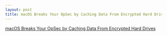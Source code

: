 ```yaml
---
layout: post
title: macOS Breaks Your OpSec by Caching Data From Encrypted Hard Drives
---
```


[macOS Breaks Your OpSec by Caching Data From Encrypted Hard Drives](https://www.bleepingcomputer.com/news/apple/macos-breaks-your-opsec-by-caching-data-from-encrypted-hard-drives/)
